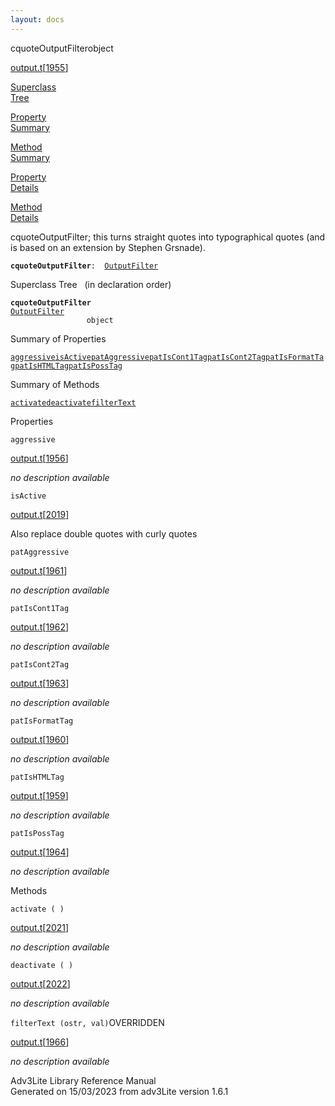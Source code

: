 ```yaml
---
layout: docs
---
```

<span class="title">cquoteOutputFilter</span><span class="type">object</span>

[output.t](../file/output.t.html)\[[1955](../source/output.t.html#1955)\]

[Superclass  
Tree](#_SuperClassTree_)

[Property  
Summary](#_PropSummary_)

[Method  
Summary](#_MethodSummary_)

[Property  
Details](#_Properties_)

[Method  
Details](#_Methods_)



cquoteOutputFilter; this turns straight quotes into typographical quotes
(and is based on an extension by Stephen Grsnade).

**`cquoteOutputFilter`**` :   `[`OutputFilter`](../object/OutputFilter.html)



<span id="_SuperClassTree_"></span>



<span class="hdln">Superclass Tree</span>   (in declaration order)



**`cquoteOutputFilter`**  
[`OutputFilter`](../object/OutputFilter.html)  
`                 object`  
<span id="_PropSummary_"></span>



<span class="hdln">Summary of Properties</span>  



[`aggressive`](#aggressive)[`isActive`](#isActive)[`patAggressive`](#patAggressive)[`patIsCont1Tag`](#patIsCont1Tag)[`patIsCont2Tag`](#patIsCont2Tag)[`patIsFormatTag`](#patIsFormatTag)[`patIsHTMLTag`](#patIsHTMLTag)[`patIsPossTag`](#patIsPossTag)



<span id="_MethodSummary_"></span>



<span class="hdln">Summary of Methods</span>  



[`activate`](#activate)[`deactivate`](#deactivate)[`filterText`](#filterText)



<span id="_Properties_"></span>



<span class="hdln">Properties</span>  



<span id="aggressive"></span>

`aggressive`

[output.t](../file/output.t.html)\[[1956](../source/output.t.html#1956)\]



*no description available*



<span id="isActive"></span>

`isActive`

[output.t](../file/output.t.html)\[[2019](../source/output.t.html#2019)\]



Also replace double quotes with curly quotes



<span id="patAggressive"></span>

`patAggressive`

[output.t](../file/output.t.html)\[[1961](../source/output.t.html#1961)\]



*no description available*



<span id="patIsCont1Tag"></span>

`patIsCont1Tag`

[output.t](../file/output.t.html)\[[1962](../source/output.t.html#1962)\]



*no description available*



<span id="patIsCont2Tag"></span>

`patIsCont2Tag`

[output.t](../file/output.t.html)\[[1963](../source/output.t.html#1963)\]



*no description available*



<span id="patIsFormatTag"></span>

`patIsFormatTag`

[output.t](../file/output.t.html)\[[1960](../source/output.t.html#1960)\]



*no description available*



<span id="patIsHTMLTag"></span>

`patIsHTMLTag`

[output.t](../file/output.t.html)\[[1959](../source/output.t.html#1959)\]



*no description available*



<span id="patIsPossTag"></span>

`patIsPossTag`

[output.t](../file/output.t.html)\[[1964](../source/output.t.html#1964)\]



*no description available*



<span id="_Methods_"></span>



<span class="hdln">Methods</span>  



<span id="activate"></span>

`activate ( )`

[output.t](../file/output.t.html)\[[2021](../source/output.t.html#2021)\]



*no description available*



<span id="deactivate"></span>

`deactivate ( )`

[output.t](../file/output.t.html)\[[2022](../source/output.t.html#2022)\]



*no description available*



<span id="filterText"></span>

`filterText (ostr, val)`<span class="rem">OVERRIDDEN</span>

[output.t](../file/output.t.html)\[[1966](../source/output.t.html#1966)\]



*no description available*





Adv3Lite Library Reference Manual  
Generated on 15/03/2023 from adv3Lite version 1.6.1


